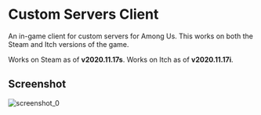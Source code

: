 # Custom Servers Client
An in-game client for custom servers for Among Us. This works on both the Steam and Itch versions of the game.

Works on Steam as of **v2020.11.17s**.
Works on Itch as of **v2020.11.17i**.

## Screenshot
![screenshot_0](https://cdn.discordapp.com/attachments/759066383090188308/763331715740729364/unknown.png)
